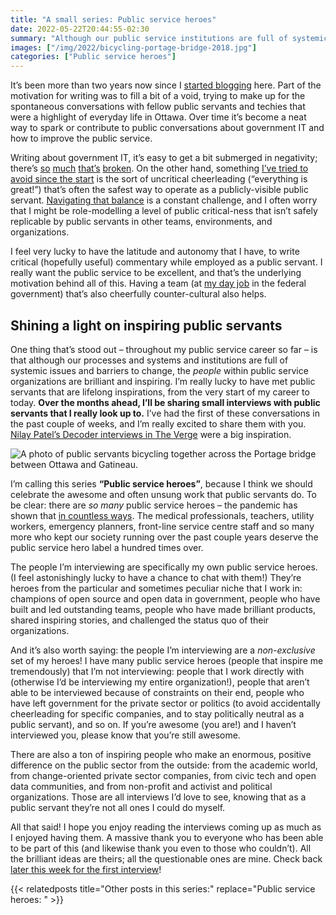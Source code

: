 ```yaml
---
title: "A small series: Public service heroes"
date: 2022-05-22T20:44:55-02:30
summary: "Although our public service institutions are full of systemic issues and barriers to change, the people within these organizations are brilliant and inspiring. I’m really lucky to have met public servants that are lifelong inspirations, from the very start of my career to today. Over the months ahead, I’ll be sharing small interviews with public servants that I really look up to. I’m calling this series “Public service heroes”, because I think we should celebrate the awesome and often unsung work that public servants do. "
images: ["/img/2022/bicycling-portage-bridge-2018.jpg"]
categories: ["Public service heroes"]
---
```


It’s been more than two years now since I [started blogging](/2019/11/05/hello-world/) here. Part of the motivation for writing was to fill a bit of a void, trying to make up for the spontaneous conversations with fellow public servants and techies that were a highlight of everyday life in Ottawa. Over time it’s become a neat way to spark or contribute to public conversations about government IT and how to improve the public service.

Writing about government IT, it’s easy to get a bit submerged in negativity; there’s [so](/2022/05/17/everything-is-broken-and-no-one-seems-to-mind/) [much](/2021/12/15/a-bleak-outlook-for-public-sector-tech/) [that’s](/2021/01/12/onerous-levels-of-oversight/) [broken](/2020/02/25/our-services-arent-working/). On the other hand, something [I’ve tried to avoid since the start](/2020/01/21/principles-for-blogging-as-a-public-servant/#working-in-the-open-with-unbridled-positivity-only) is the sort of uncritical cheerleading (“everything is great!”) that’s often the safest way to operate as a publicly-visible public servant. [Navigating that balance](/2020/01/21/principles-for-blogging-as-a-public-servant/) is a constant challenge, and I often worry that I might be role-modelling a level of public critical-ness that isn’t safely replicable by public servants in other teams, environments, and organizations.

I feel very lucky to have the latitude and autonomy that I have, to write critical (hopefully useful) commentary while employed as a public servant. I really want the public service to be excellent, and that’s the underlying motivation behind all of this. Having a team (at [my day job](https://digital.canada.ca/) in the federal government) that’s also cheerfully counter-cultural also helps. 

## Shining a light on inspiring public servants

One thing that’s stood out – throughout my public service career so far – is that although our processes and systems and institutions are full of systemic issues and barriers to change, the _people_ within public service organizations are brilliant and inspiring. I’m really lucky to have met public servants that are lifelong inspirations, from the very start of my career to today. **Over the months ahead, I’ll be sharing small interviews with public servants that I really look up to.** I’ve had the first of these conversations in the past couple of weeks, and I’m really excited to share them with you. [Nilay Patel’s Decoder interviews in The Verge](https://www.theverge.com/decoder-podcast-with-nilay-patel) were a big inspiration.

<p><img src="/img/2022/bicycling-portage-bridge-2018.jpg" class="img-fluid" alt="A photo of public servants bicycling together across the Portage bridge between Ottawa and Gatineau."></p>

I’m calling this series **“Public service heroes”**, because I think we should celebrate the awesome and often unsung work that public servants do. To be clear: there are _so many_ public service heroes – the pandemic has shown that [in countless ways](/2020/03/25/look-out-for-one-another/). The medical professionals, teachers, utility workers, emergency planners, front-line service centre staff and so many more who kept our society running over the past couple years deserve the public service hero label a hundred times over. 

The people I’m interviewing are specifically my own public service heroes. (I feel astonishingly lucky to have a chance to chat with them!) They’re heroes from the particular and sometimes peculiar niche that I work in: champions of open source and open data in government, people who have built and led outstanding teams, people who have made brilliant products, shared inspiring stories, and challenged the status quo of their organizations. 

And it’s also worth saying: the people I’m interviewing are a _non-exclusive_ set of my heroes! I have many public service heroes (people that inspire me tremendously) that I’m not interviewing: people that I work directly with (otherwise I’d be interviewing my entire organization!), people that aren’t able to be interviewed because of constraints on their end, people who have left government for the private sector or politics (to avoid accidentally cheerleading for specific companies, and to stay politically neutral as a public servant), and so on. If you’re awesome (you are!) and I haven’t interviewed you, please know that you’re still awesome. 

There are also a ton of inspiring people who make an enormous, positive difference on the public sector from the outside: from the academic world, from change-oriented private sector companies, from civic tech and open data communities, and from non-profit and activist and political organizations. Those are all interviews I’d love to see, knowing that as a public servant they’re not all ones I could do myself.

All that said! I hope you enjoy reading the interviews coming up as much as I enjoyed having them. A massive thank you to everyone who has been able to be part of this (and likewise thank you even to those who couldn’t). All the brilliant ideas are theirs; all the questionable ones are mine. Check back [later this week for the first interview](/2022/05/25/public-service-heroes-rumon-carter/)!

{{< relatedposts title="Other posts in this series:" replace="Public service heroes: " >}}
